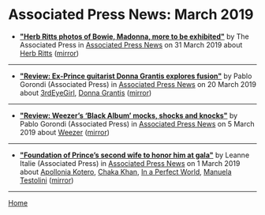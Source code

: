 # Associated Press News: March 2019

 - [**"Herb Ritts photos of Bowie, Madonna, more to be exhibited"**](https://www.apnews.com/1c8308821f394c988d91e49742dbd17e) by The Associated Press in [Associated Press News](https://www.apnews.com/) on 31 March 2019 about [Herb Ritts](../../topics/herb-ritts/index.md) ([mirror](https://web.archive.org/web/*/https://www.apnews.com/1c8308821f394c988d91e49742dbd17e))

----

 - [**"Review: Ex-Prince guitarist Donna Grantis explores fusion"**](https://www.apnews.com/2e76989232854df4b0ec89f1a3bb99a5) by Pablo Gorondi (Associated Press) in [Associated Press News](https://www.apnews.com/) on 20 March 2019 about [3rdEyeGirl](../../topics/3rdeyegirl/index.md), [Donna Grantis](../../topics/donna-grantis/index.md) ([mirror](https://web.archive.org/web/*/https://www.apnews.com/2e76989232854df4b0ec89f1a3bb99a5))

----

 - [**"Review: Weezer’s ‘Black Album’ mocks, shocks and knocks"**](https://www.apnews.com/933880fd912f49c9872ddeac800504d2) by Pablo Gorondi (Associated Press) in [Associated Press News](https://www.apnews.com/) on 5 March 2019 about [Weezer](../../topics/weezer/index.md) ([mirror](https://web.archive.org/web/*/https://www.apnews.com/933880fd912f49c9872ddeac800504d2))

----

 - [**"Foundation of Prince’s second wife to honor him at gala"**](https://www.apnews.com/16e91a0add574df1b24e5df54dfbc087) by Leanne Italie (Associated Press) in [Associated Press News](https://www.apnews.com/) on 1 March 2019 about [Apollonia Kotero](../../topics/apollonia-kotero/index.md), [Chaka Khan](../../topics/chaka-khan/index.md), [In a Perfect World](../../topics/in-a-perfect-world/index.md), [Manuela Testolini](../../topics/manuela-testolini/index.md) ([mirror](https://web.archive.org/web/*/https://www.apnews.com/16e91a0add574df1b24e5df54dfbc087))

----

[Home](./)

